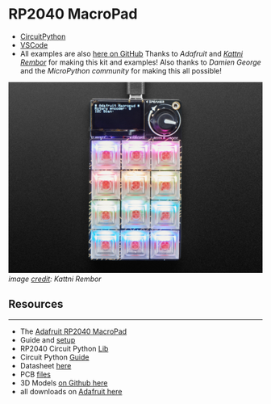 # RP2040 MacroPad

- [CircuitPython](https://circuitpython.org/) 
- [VSCode](https://code.visualstudio.com/)
- All examples are also [here on GitHub](https://github.com/adafruit/Adafruit_CircuitPython_MacroPad)
 Thanks to *Adafruit* and [*Kattni Rembor*](https://github.com/sponsors/kattni) for making this kit and examples!
 Also thanks to *Damien George* and the *MicroPython community* for making this all possible!

![Image showing the Macropad from top down. It has 12 rgb buttons with a small OLED screen and a rotary switch. It glows with led lights in a rainbow of colors.](docs\adafruit_products_MacroPad_top_glow.jpg) 
*image [credit](https://learn.adafruit.com/adafruit-macropad-rp2040):  Kattni Rembor*

## Resources
---

- The [Adafruit RP2040 MacroPad](https://learn.adafruit.com/adafruit-macropad-rp2040)
- Guide and [setup](https://learn.adafruit.com/adafruit-macropad-rp2040)
- RP2040 Circuit Python [Lib](https://circuitpython.org/board/adafruit_macropad_rp2040/)
- Circuit Python [Guide](https://learn.adafruit.com/welcome-to-circuitpython/installing-circuitpython)
- Datasheet [here](https://datasheets.raspberrypi.com/rp2040/rp2040-datasheet.pdf)
- PCB [files](https://github.com/adafruit/Adafruit-MacroPad-RP2040-PCB)
- 3D Models [on Github here](https://github.com/adafruit/Adafruit_CAD_Parts/tree/main/5128%20MacroPad%20RP2040%20Kit)
- all downloads on [Adafruit here](https://learn.adafruit.com/adafruit-macropad-rp2040/downloads)
